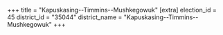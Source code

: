 +++
title = "Kapuskasing--Timmins--Mushkegowuk"
[extra]
election_id = 45
district_id = "35044"
district_name = "Kapuskasing--Timmins--Mushkegowuk"
+++
